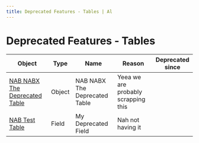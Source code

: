 ```yaml
---
title: Deprecated Features - Tables | Al
---
```

# Deprecated Features - Tables

| Object | Type | Name | Reason | Deprecated since |
| ------ | ---- | ---- | ------ | ---------------- |
| [NAB NABX The Deprecated Table](table-nab-nabx-the-deprecated-table/index.md) | Object | NAB NABX The Deprecated Table | Yeea we are probably scrapping this |  |
| [NAB Test Table](table-nab-test-table/index.md) | Field | My Deprecated Field | Nah not having it |  |
